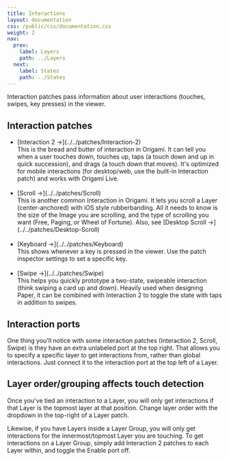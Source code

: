 ```yaml
---
title: Interactions
layout: documentation
css: /public/css/documentation.css
weight: 2
nav:
  prev:
    label: Layers
    path: ../Layers
  next:
    label: States
    path: ../States
---
```


Interaction patches pass information about user interactions (touches, swipes, key presses) in the viewer.

## Interaction patches
  <ul class="bulleted-list">
    <li>
      [Interaction 2 &rarr;](../../patches/Interaction-2)
      <br>
      This is the bread and butter of interaction in Origami. It can tell you when a user touches down, touches up, taps (a touch down and up in quick succession), and drags (a touch down that moves). It's optimized for mobile interactions (for desktop/web, use the built-in Interaction patch) and works with Origami Live.
      <br><br>
    </li>
    <li>
      [Scroll &rarr;](../../patches/Scroll)
      <br>
      This is another common interaction in Origami. It lets you scroll a Layer (center-anchored) with iOS style rubberbanding. All it needs to know is the size of the Image you are scrolling, and the type of scrolling you want (Free, Paging, or Wheel of Fortune). Also, see [Desktop Scroll &rarr;](../../patches/Desktop-Scroll)
      <br><br>
    <li>
      [Keyboard &rarr;](../../patches/Keyboard)
      <br>
      This shows whenever a key is pressed in the viewer. Use the patch inspector settings to set a specific key.
      <br><br>
    </li>
    <li>
      [Swipe &rarr;](../../patches/Swipe)
      <br>
      This helps you quickly prototype a two-state, swipeable interaction (think swiping a card up and down). Heavily used when designing Paper, it can be combined with Interaction 2 to toggle the state with taps in addition to swipes.
    </li>
  </ul>

## Interaction ports
One thing you'll notice with some interaction patches (Interaction 2, Scroll, Swipe) is they have an extra unlabeled port at the top right. That allows you to specify a specific layer to get interactions from, rather than global interactions. Just connect it to the interaction port at the top left of a Layer.

## Layer order/grouping affects touch detection
Once you've tied an interaction to a Layer, you will only get interactions if that Layer is the topmost layer at that position. Change layer order with the dropdown in the top-right of a Layer patch.

Likewise, if you have Layers inside a Layer Group, you will only get interactions for the innermost/topmost Layer you are touching. To get interactions on a Layer Group, simply add Interaction 2 patches to each Layer within, and toggle the Enable port off.